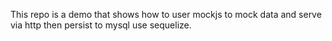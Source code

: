 This repo is a demo that shows how to user mockjs to mock data and serve via http then persist to mysql use sequelize.